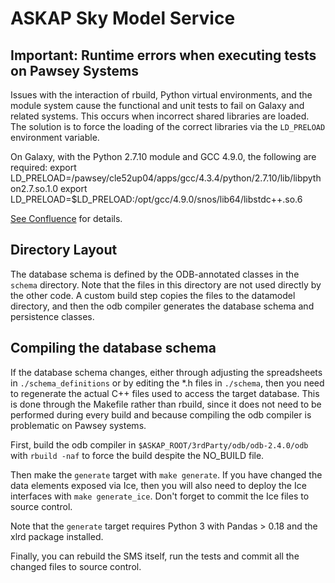 # ASKAP Sky Model Service

## Important: Runtime errors when executing tests on Pawsey Systems
Issues with the interaction of rbuild, Python virtual environments, and the
module system cause the functional and unit tests to fail on Galaxy and related
systems. This occurs when incorrect shared libraries are loaded. 
The solution is to force the loading of the correct libraries via the
`LD_PRELOAD` environment variable.

On Galaxy, with the Python 2.7.10 module and GCC 4.9.0, the following are
required:
    export LD_PRELOAD=/pawsey/cle52up04/apps/gcc/4.3.4/python/2.7.10/lib/libpython2.7.so.1.0
    export LD_PRELOAD=$LD_PRELOAD:/opt/gcc/4.9.0/snos/lib64/libstdc++.so.6

[See Confluence](https://confluence.csiro.au/display/ASDP/Functional+Testing+with+Python) for details.

## Directory Layout

The database schema is defined by the ODB-annotated classes in the `schema`
directory. Note that the files in this directory are not used directly by the
other code. A custom build step copies the files to the datamodel directory, and
then the odb compiler generates the database schema and persistence classes.

## Compiling the database schema

If the database schema changes, either through adjusting the spreadsheets in
`./schema_definitions` or by editing the *.h files in `./schema`, then you need
to regenerate the actual C++ files used to access the target database. This is
done through the Makefile rather than rbuild, since it does not need to be
performed during every build and because compiling the odb compiler is
problematic on Pawsey systems.

First, build the odb compiler in `$ASKAP_ROOT/3rdParty/odb/odb-2.4.0/odb` with 
`rbuild -naf` to force the build despite the NO_BUILD file.

Then make the `generate` target with `make generate`. If you have changed the
data elements exposed via Ice, then you will also need to deploy the Ice
interfaces with `make generate_ice`. Don't forget to commit the Ice files to
source control.

Note that the `generate` target requires Python 3 with Pandas > 0.18 and the
xlrd package installed.

Finally, you can rebuild the SMS itself, run the tests and commit all the
changed files to source control.
